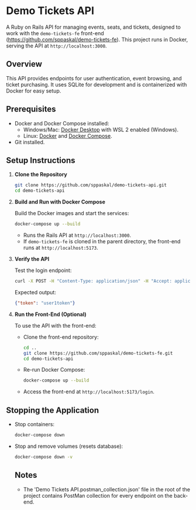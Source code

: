 # Demo Tickets API

A Ruby on Rails API for managing events, seats, and tickets, designed to work with the `demo-tickets-fe` front-end (https://github.com/sppaskal/demo-tickets-fe). This project runs in Docker, serving the API at `http://localhost:3000`.

## Overview

This API provides endpoints for user authentication, event browsing, and ticket purchasing. It uses SQLite for development and is containerized with Docker for easy setup.

## Prerequisites

- Docker and Docker Compose installed:
  - Windows/Mac: [Docker Desktop](https://www.docker.com/products/docker-desktop/) with WSL 2 enabled (Windows).
  - Linux: [Docker](https://docs.docker.com/engine/install/) and [Docker Compose](https://docs.docker.com/compose/install/).
- Git installed.

## Setup Instructions

1. **Clone the Repository**

   ```bash
   git clone https://github.com/sppaskal/demo-tickets-api.git
   cd demo-tickets-api
   ```

2. **Build and Run with Docker Compose**

   Build the Docker images and start the services:

   ```bash
   docker-compose up --build
   ```

   - Runs the Rails API at `http://localhost:3000`.
   - If `demo-tickets-fe` is cloned in the parent directory, the front-end runs at `http://localhost:5173`.

3. **Verify the API**

   Test the login endpoint:

   ```bash
   curl -X POST -H "Content-Type: application/json" -H "Accept: application/json" -d '{"email": "alice@example.com"}' http://localhost:3000/login
   ```

   Expected output:
   ```json
   {"token": "user1token"}
   ```

4. **Run the Front-End (Optional)**

   To use the API with the front-end:

   - Clone the front-end repository:
     ```bash
     cd ..
     git clone https://github.com/sppaskal/demo-tickets-fe.git
     cd demo-tickets-api
     ```
   - Re-run Docker Compose:
     ```bash
     docker-compose up --build
     ```
   - Access the front-end at `http://localhost:5173/login`.

## Stopping the Application

- Stop containers:
  ```bash
  docker-compose down
  ```
- Stop and remove volumes (resets database):
  ```bash
  docker-compose down -v
  ```

  ## Notes

  - The 'Demo Tickets API.postman_collection.json' file in the root of the project contains PostMan collection for every endpoint on the back-end. 